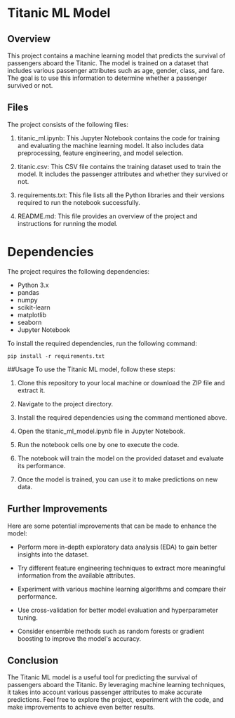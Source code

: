 # Titanic ML Model

## Overview
This project contains a machine learning model that predicts the survival of passengers aboard the Titanic. The model is trained on a dataset that includes various passenger attributes such as age, gender, class, and fare. The goal is to use this information to determine whether a passenger survived or not.

## Files
The project consists of the following files:

1. titanic_ml.ipynb: This Jupyter Notebook contains the code for training and evaluating the machine learning model. It also includes data preprocessing, 
  feature engineering, and model selection.

2. titanic.csv: This CSV file contains the training dataset used to train the model. It includes the passenger attributes and whether they survived or not.

3. requirements.txt: This file lists all the Python libraries and their versions required to run the notebook successfully.

4. README.md: This file provides an overview of the project and instructions for running the model.

# Dependencies
The project requires the following dependencies:

* Python 3.x
* pandas
* numpy
* scikit-learn
* matplotlib
* seaborn
* Jupyter Notebook

To install the required dependencies, run the following command:

```
pip install -r requirements.txt
```

##Usage
To use the Titanic ML model, follow these steps:

1. Clone this repository to your local machine or download the ZIP file and extract it.

2. Navigate to the project directory.

3. Install the required dependencies using the command mentioned above.

4. Open the titanic_ml_model.ipynb file in Jupyter Notebook.

5. Run the notebook cells one by one to execute the code.

6. The notebook will train the model on the provided dataset and evaluate its performance.

7. Once the model is trained, you can use it to make predictions on new data.

## Further Improvements
Here are some potential improvements that can be made to enhance the model:

* Perform more in-depth exploratory data analysis (EDA) to gain better insights into the dataset.

* Try different feature engineering techniques to extract more meaningful information from the available attributes.

* Experiment with various machine learning algorithms and compare their performance.

* Use cross-validation for better model evaluation and hyperparameter tuning.

* Consider ensemble methods such as random forests or gradient boosting to improve the model's accuracy.

## Conclusion
The Titanic ML model is a useful tool for predicting the survival of passengers aboard the Titanic. By leveraging machine learning techniques, it takes into account various passenger attributes to make accurate predictions. Feel free to explore the project, experiment with the code, and make improvements to achieve even better results.
